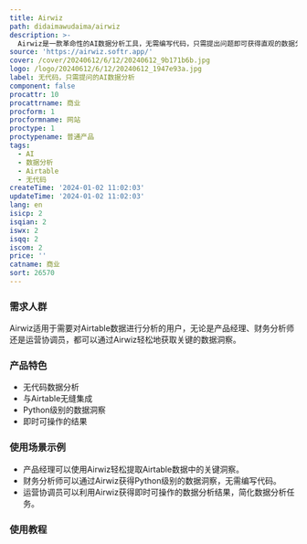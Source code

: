 ```yaml
---
title: Airwiz
path: didaimawudaima/airwiz
description: >-
  Airwiz是一款革命性的AI数据分析工具，无需编写代码，只需提出问题即可获得直观的数据分析结果。它与Airtable无缝集成，为用户提供了Python级别的数据洞察，使数据分析过程变得轻松快捷。用户可以立即获得可操作的数据洞察，无需等待复杂的报告。Airwiz的定位是为Airtable用户提供便捷、高效的数据分析解决方案。
source: 'https://airwiz.softr.app/'
cover: /cover/20240612/6/12/20240612_9b171b6b.jpg
logo: /logo/20240612/6/12/20240612_1947e93a.jpg
label: 无代码，只需提问的AI数据分析
component: false
procattr: 10
procattrname: 商业
procform: 1
procformname: 网站
proctype: 1
proctypename: 普通产品
tags:
  - AI
  - 数据分析
  - Airtable
  - 无代码
createTime: '2024-01-02 11:02:03'
updateTime: '2024-01-02 11:02:03'
lang: en
isicp: 2
isqian: 2
iswx: 2
isqq: 2
iscom: 2
price: ''
catname: 商业
sort: 26570
---
```




### 需求人群
Airwiz适用于需要对Airtable数据进行分析的用户，无论是产品经理、财务分析师还是运营协调员，都可以通过Airwiz轻松地获取关键的数据洞察。

### 产品特色
- 无代码数据分析
- 与Airtable无缝集成
- Python级别的数据洞察
- 即时可操作的结果

### 使用场景示例
- 产品经理可以使用Airwiz轻松提取Airtable数据中的关键洞察。
- 财务分析师可以通过Airwiz获得Python级别的数据洞察，无需编写代码。
- 运营协调员可以利用Airwiz获得即时可操作的数据分析结果，简化数据分析任务。

### 使用教程


  
